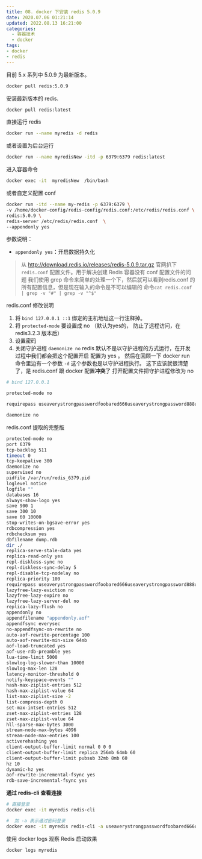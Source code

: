 ```yaml
---
title: 08. docker 下安装 redis 5.0.9
date: 2020.07.06 01:21:14
updated: 2022.08.13 16:21:00
categories:
  - 容器技术
  - docker
tags:
- docker
- redis
---
```


目前 5.x 系列中 5.0.9 为最新版本。

```sh
docker pull redis:5.0.9
```

安装最新版本的 redis.

```sh
docker pull redis:latest
```

直接运行 redis

```sh
docker run --name myredis -d redis
```

或者设置为后台运行

```sh
docker run --name myredisNew -itd -p 6379:6379 redis:latest
```

进入容器命令

```sh
docker exec -it  myredisNew  /bin/bash
```

或者自定义配置 conf

```sh
docker run -itd --name my-redis -p 6379:6379 \
-v /home/docker-config/redis-config/redis.conf:/etc/redis/redis.conf \
redis:5.0.9 \
redis-server /etc/redis/redis.conf  \
--appendonly yes
```

参数说明：

* `appendonly yes`：开启数据持久化

> 从 <http://download.redis.io/releases/redis-5.0.9.tar.gz> 官网扒下 `redis.conf` 配置文件。用于解决创建 Redis 容器没有 conf 配置文件的问题
> 我们使用 grep 命令来简单的处理一个下，然后就可以看到redis.conf 的所有配置信息，但是现在输入的命令是不可以编辑的
命令`cat redis.conf | grep -v "#" | grep -v "^$"`

redis.conf 修改说明

1. 将 `bind 127.0.0.1 ::1` 绑定的主机地址这一行注释掉。
2. 将 `protected-mode` 要设置成 no （默认为yes的， 防止了远程访问，在 redis3.2.3 版本后）
3. 设置密码
4. 关闭守护进程 `daemonize no` redis 默认不是以守护进程的方式运行，在开发过程中我们都会把这个配置开启  配置为 yes  。
然后在回顾一下 docker run 命令里边有一个参数 `-d` 这个参数也是以守护进程执行。
这下应该就很清楚了，是 redis.conf 跟 docker 配置**冲突**了
打开配置文件把守护进程修改为 no

```sh
# bind 127.0.0.1

protected-mode no

requirepass useaverystrongpasswordfoobared666useaverystrongpassword888useaverystrongpassword999useaverystrongpassword110

daemonize no
```

redis.conf 提取的完整版

```sh
protected-mode no
port 6379
tcp-backlog 511
timeout 0
tcp-keepalive 300
daemonize no
supervised no
pidfile /var/run/redis_6379.pid
loglevel notice
logfile ""
databases 16
always-show-logo yes
save 900 1
save 300 10
save 60 10000
stop-writes-on-bgsave-error yes
rdbcompression yes
rdbchecksum yes
dbfilename dump.rdb
dir ./
replica-serve-stale-data yes
replica-read-only yes
repl-diskless-sync no
repl-diskless-sync-delay 5
repl-disable-tcp-nodelay no
replica-priority 100
requirepass useaverystrongpasswordfoobared666useaverystrongpassword888useaverystrongpassword999useaverystrongpassword110
lazyfree-lazy-eviction no
lazyfree-lazy-expire no
lazyfree-lazy-server-del no
replica-lazy-flush no
appendonly no
appendfilename "appendonly.aof"
appendfsync everysec
no-appendfsync-on-rewrite no
auto-aof-rewrite-percentage 100
auto-aof-rewrite-min-size 64mb
aof-load-truncated yes
aof-use-rdb-preamble yes
lua-time-limit 5000
slowlog-log-slower-than 10000
slowlog-max-len 128
latency-monitor-threshold 0
notify-keyspace-events ""
hash-max-ziplist-entries 512
hash-max-ziplist-value 64
list-max-ziplist-size -2
list-compress-depth 0
set-max-intset-entries 512
zset-max-ziplist-entries 128
zset-max-ziplist-value 64
hll-sparse-max-bytes 3000
stream-node-max-bytes 4096
stream-node-max-entries 100
activerehashing yes
client-output-buffer-limit normal 0 0 0
client-output-buffer-limit replica 256mb 64mb 60
client-output-buffer-limit pubsub 32mb 8mb 60
hz 10
dynamic-hz yes
aof-rewrite-incremental-fsync yes
rdb-save-incremental-fsync yes
```

**通过 redis-cli 查看连接**

```sh
# 直接登录
docker exec -it myredis redis-cli

#  加 -a 表示通过密码登录
docker exec -it myredis redis-cli -a useaverystrongpasswordfoobared666useaverystrongpassword888useaverystrongpassword999useaverystrongpassword110
```

使用 docker logs 观察 Redis 启动效果

```sh
docker logs myredis
```
